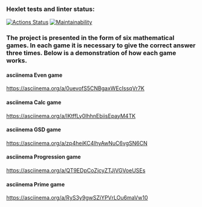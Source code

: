 ### Hexlet tests and linter status:
[![Actions Status](https://github.com/ozlugovo/java-project-61/workflows/hexlet-check/badge.svg)](https://github.com/ozlugovo/java-project-61/actions)
[![Maintainability](https://api.codeclimate.com/v1/badges/29bef53025ef344ace17/maintainability)](https://codeclimate.com/github/ozlugovo/java-project-61/maintainability)
### The project is presented in the form of six mathematical games. In each game it is necessary to give the correct answer three times. Below is a demonstration of how each game works.
#### asciinema Even game
https://asciinema.org/a/0uevofS5CNBgaxWEcIssqVr7K
#### asciinema Calc game
https://asciinema.org/a/IKtffLy0IhhnEbiisEpayM4TK
#### asciinema GSD game
https://asciinema.org/a/zp4heiKC4lhyAwNuC6vgSN6CN
#### asciinema Progression game
https://asciinema.org/a/QT9EDpCoZjcyZTJjVGVoeUSEs
#### asciinema Prime game
https://asciinema.org/a/RyS3y9gwSZiYPVrLOu6maVw10
